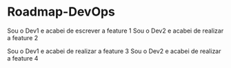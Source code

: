 # Roadmap-DevOps

Sou o Dev1 e acabei de escrever a feature 1
Sou o Dev2 e acabei de realizar a feature 2

Sou o Dev1 e acabei de realizar a feature 3
Sou o Dev2 e acabei de realizar a feature 4